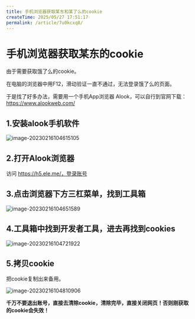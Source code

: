 ```yaml
---
title: 手机浏览器获取某东和某了么的cookie
createTime: 2025/05/27 17:51:17
permalink: /article/7u0kcxq8/
---
```

# 手机浏览器获取某东的cookie



由于需要获取饿了么的cookie。

在电脑的浏览器中用F12，滑动验证一直不通过，无法登录饿了么的页面。

于是找了好多办法，需要用一个手机App浏览器 Alook，可以自行到官网下载：https://www.alookweb.com/

## 1.安装alook手机软件

![image-20230216104615105](https://imgoss.xgss.net/picgo/image-20230216104615105.png?aliyun)

## 2.打开Alook浏览器

访问 https://h5.ele.me/，登录账号



## 3.点击浏览器下方三杠菜单，找到工具箱

![image-20230216104651589](https://imgoss.xgss.net/picgo/image-20230216104651589.png?aliyun)

## 4.工具箱中找到开发者工具，进去再找到cookies

![image-20230216104721922](https://imgoss.xgss.net/picgo/image-20230216104721922.png?aliyun)

## 5.拷贝cookie

把cookie复制出来备用。

![image-20230216104810906](https://imgoss.xgss.net/picgo/image-20230216104810906.png?aliyun)





**千万不要退出账号，直接去清除cookie，清除完毕，直接关闭网页！否则刚获取的cookie会失效！**